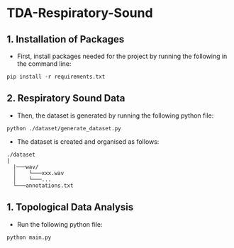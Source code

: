 # TDA-Respiratory-Sound
## 1. Installation of Packages
* First, install packages needed for the project by running the following in the command line:
```
pip install -r requirements.txt
```
## 2. Respiratory Sound Data
* Then, the dataset is generated by running the following python file:
```
python ./dataset/generate_dataset.py
```
* The dataset is created and organised as follows:
```
./dataset
|
  |───wav/
  │    └───xxx.wav
  │    └───...
  └───annotations.txt
```

## 1. Topological Data Analysis 
* Run the following python file:
 ```
 python main.py
 ```

 